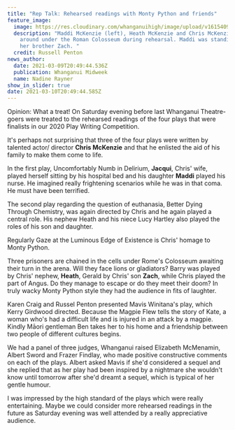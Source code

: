 ```yaml
---
title: "Rep Talk: Rehearsed readings with Monty Python and friends"
feature_image:
  image: https://res.cloudinary.com/whanganuihigh/image/upload/v1615409436/News/Maddi_McKenzie_left_Heath_McKenzie_and_Chris_McKenzie._Midweek_10.3.21.jpg
  description: "Maddi McKenzie (left), Heath McKenzie and Chris McKenzie hanging
    around under the Roman Colosseum during rehearsal. Maddi was standing in for
    her brother Zach. "
  credit: Russell Penton
news_author:
  date: 2021-03-09T20:49:44.536Z
  publication: Whanganui Midweek
  name: Nadine Rayner
show_in_slider: true
date: 2021-03-10T20:49:44.585Z
---
```

Opinion: What a treat! On Saturday evening before last Whanganui Theatre-goers were treated to the rehearsed readings of the four plays that were finalists in our 2020 Play Writing Competition.

It's perhaps not surprising that three of the four plays were written by talented actor/ director **Chris McKenzie** and that he enlisted the aid of his family to make them come to life.

In the first play, Uncomfortably Numb in Delirium, **Jacqui**, Chris' wife, played herself sitting by his hospital bed and his daughter **Maddi** played his nurse. He imagined really frightening scenarios while he was in that coma. He must have been terrified.

The second play regarding the question of euthanasia, Better Dying Through Chemistry, was again directed by Chris and he again played a central role. His nephew Heath and his niece Lucy Hartley also played the roles of his son and daughter.

Regularly Gaze at the Luminous Edge of Existence is Chris' homage to Monty Python.

Three prisoners are chained in the cells under Rome's Colosseum awaiting their turn in the arena. Will they face lions or gladiators? Barry was played by Chris' nephew, **Heath**, Gerald by Chris' son **Zach**, while Chris played the part of Angus. Do they manage to escape or do they meet their doom? In truly wacky Monty Python style they had the audience in fits of laughter.

Karen Craig and Russel Penton presented Mavis Winitana's play, which Kerry Girdwood directed. Because the Magpie Flew tells the story of Kate, a woman who's had a difficult life and is injured in an attack by a magpie. Kindly Māori gentleman Ben takes her to his home and a friendship between two people of different cultures begins.

We had a panel of three judges, Whanganui raised Elizabeth McMenamin, Albert Sword and Frazer Findlay, who made positive constructive comments on each of the plays. Albert asked Mavis if she'd considered a sequel and she replied that as her play had been inspired by a nightmare she wouldn't know until tomorrow after she'd dreamt a sequel, which is typical of her gentle humour.

I was impressed by the high standard of the plays which were really entertaining. Maybe we could consider more rehearsed readings in the future as Saturday evening was well attended by a really appreciative audience.